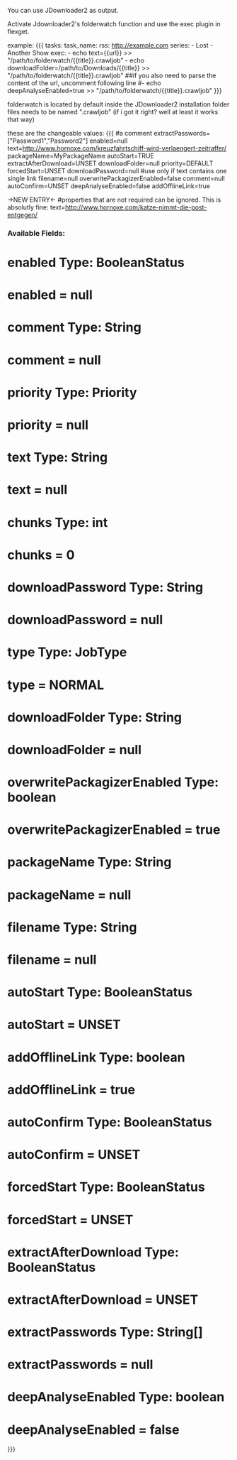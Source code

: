 You can use JDownloader2 as output.

Activate Jdownloader2's folderwatch function and use the exec plugin in flexget.


example:
{{{
tasks:
  task_name:
    rss: http://example.com
    series:
      - Lost
      - Another Show
    exec: 
      - echo text={{url}} >> "/path/to/folderwatch/{{title}}.crawljob"
      - echo downloadFolder=/path/to/Downloads/{{title}} >> "/path/to/folderwatch/{{title}}.crawljob"
      ##if you also need to parse the content of the url, uncomment following line
      #- echo deepAnalyseEnabled=true >> "/path/to/folderwatch/{{title}}.crawljob"
}}}

folderwatch is located by default inside the JDownloader2 installation folder
files needs to be named ".crawljob" (if i got it right? well at least it works that way)

these are the changeable values:
{{{
#a comment
   extractPasswords=["Password1","Password2"]
   enabled=null
   text=http://www.hornoxe.com/kreuzfahrtschiff-wird-verlaengert-zeitraffer/
   packageName=MyPackageName
   autoStart=TRUE
   extractAfterDownload=UNSET
   downloadFolder=null
   priority=DEFAULT
   forcedStart=UNSET
   downloadPassword=null
#use only if text contains one single link
   filename=null
   overwritePackagizerEnabled=false
   comment=null
   autoConfirm=UNSET
   deepAnalyseEnabled=false
   addOfflineLink=true

->NEW ENTRY<-
#properties that are not required can be ignored. This is absolutly fine:
   text=http://www.hornoxe.com/katze-nimmt-die-post-entgegen/


### Available Fields:

# enabled Type: BooleanStatus
# enabled = null
# comment Type: String
# comment = null
# priority Type: Priority
# priority = null
# text Type: String
# text = null
# chunks Type: int
# chunks = 0
# downloadPassword Type: String
# downloadPassword = null
# type Type: JobType
# type = NORMAL
# downloadFolder Type: String
# downloadFolder = null
# overwritePackagizerEnabled Type: boolean
# overwritePackagizerEnabled = true
# packageName Type: String
# packageName = null
# filename Type: String
# filename = null
# autoStart Type: BooleanStatus
# autoStart = UNSET
# addOfflineLink Type: boolean
# addOfflineLink = true
# autoConfirm Type: BooleanStatus
# autoConfirm = UNSET
# forcedStart Type: BooleanStatus
# forcedStart = UNSET
# extractAfterDownload Type: BooleanStatus
# extractAfterDownload = UNSET
# extractPasswords Type: String[]
# extractPasswords = null
# deepAnalyseEnabled Type: boolean
# deepAnalyseEnabled = false
}}}
